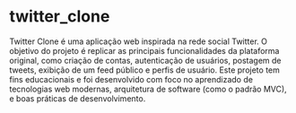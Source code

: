 # twitter_clone
 Twitter Clone é uma aplicação web inspirada na rede social Twitter. O objetivo do projeto é replicar as principais funcionalidades da plataforma original, como criação de contas, autenticação de usuários, postagem de tweets, exibição de um feed público e perfis de usuário.  Este projeto tem fins educacionais e foi desenvolvido com foco no aprendizado de tecnologias web modernas, arquitetura de software (como o padrão MVC), e boas práticas de desenvolvimento.
